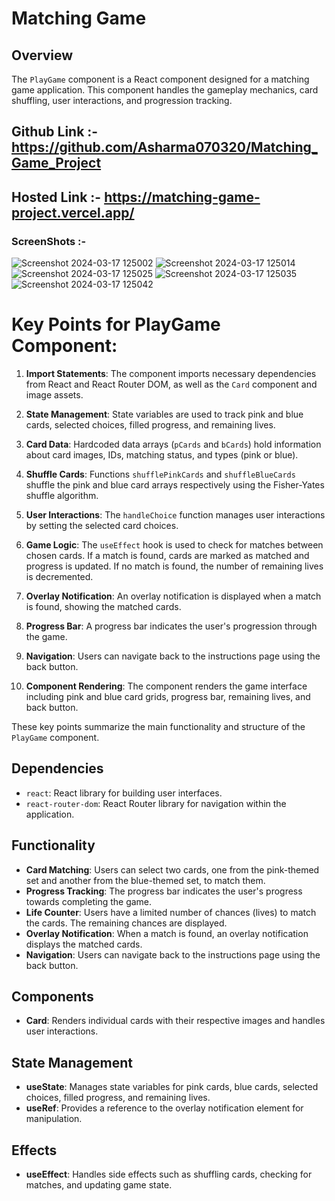 # Matching Game

## Overview
The `PlayGame` component is a React component designed for a matching game application. This component handles the gameplay mechanics, card shuffling, user interactions, and progression tracking.

## Github Link :- https://github.com/Asharma070320/Matching_Game_Project
## Hosted Link :- https://matching-game-project.vercel.app/

### ScreenShots :- 
![Screenshot 2024-03-17 125002](https://github.com/Asharma070320/Matching_Game_Project/assets/127501344/8e9e3687-29ff-4418-bd30-b5bbc79a355b)
![Screenshot 2024-03-17 125014](https://github.com/Asharma070320/Matching_Game_Project/assets/127501344/41eb1181-b7f2-4c15-97ff-f95b3e8a30d2)
![Screenshot 2024-03-17 125025](https://github.com/Asharma070320/Matching_Game_Project/assets/127501344/e07fafd7-0066-43a6-8a2f-ae6f93b8cb2a)
![Screenshot 2024-03-17 125035](https://github.com/Asharma070320/Matching_Game_Project/assets/127501344/ff3878af-3fbe-4f6e-a1bf-be1f82c7d73d)
![Screenshot 2024-03-17 125042](https://github.com/Asharma070320/Matching_Game_Project/assets/127501344/6e903c34-5863-4955-835d-eb8bda78319a)

# Key Points for PlayGame Component:

1. **Import Statements**: The component imports necessary dependencies from React and React Router DOM, as well as the `Card` component and image assets.

2. **State Management**: State variables are used to track pink and blue cards, selected choices, filled progress, and remaining lives.

3. **Card Data**: Hardcoded data arrays (`pCards` and `bCards`) hold information about card images, IDs, matching status, and types (pink or blue).

4. **Shuffle Cards**: Functions `shufflePinkCards` and `shuffleBlueCards` shuffle the pink and blue card arrays respectively using the Fisher-Yates shuffle algorithm.

5. **User Interactions**: The `handleChoice` function manages user interactions by setting the selected card choices.

6. **Game Logic**: The `useEffect` hook is used to check for matches between chosen cards. If a match is found, cards are marked as matched and progress is updated. If no match is found, the number of remaining lives is decremented.

7. **Overlay Notification**: An overlay notification is displayed when a match is found, showing the matched cards.

8. **Progress Bar**: A progress bar indicates the user's progression through the game.

9. **Navigation**: Users can navigate back to the instructions page using the back button.

10. **Component Rendering**: The component renders the game interface including pink and blue card grids, progress bar, remaining lives, and back button.

These key points summarize the main functionality and structure of the `PlayGame` component.

## Dependencies
- `react`: React library for building user interfaces.
- `react-router-dom`: React Router library for navigation within the application.

## Functionality
- **Card Matching**: Users can select two cards, one from the pink-themed set and another from the blue-themed set, to match them.
- **Progress Tracking**: The progress bar indicates the user's progress towards completing the game.
- **Life Counter**: Users have a limited number of chances (lives) to match the cards. The remaining chances are displayed.
- **Overlay Notification**: When a match is found, an overlay notification displays the matched cards.
- **Navigation**: Users can navigate back to the instructions page using the back button.

## Components
- **Card**: Renders individual cards with their respective images and handles user interactions.

## State Management
- **useState**: Manages state variables for pink cards, blue cards, selected choices, filled progress, and remaining lives.
- **useRef**: Provides a reference to the overlay notification element for manipulation.

## Effects
- **useEffect**: Handles side effects such as shuffling cards, checking for matches, and updating game state.








